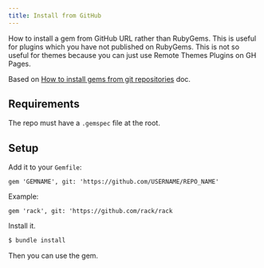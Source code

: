 ```yaml
---
title: Install from GitHub
---
```


How to install a gem from GitHub URL rather than RubyGems. This is useful for plugins which you have not published on RubyGems. This is not so useful for themes because you can just use Remote Themes Plugins on GH Pages.

Based on [How to install gems from git repositories](https://bundler.io/guides/git.html) doc.


## Requirements

The repo must have a `.gemspec` file at the root.


## Setup

Add it to your `Gemfile`:

```Gemfile
gem 'GEMNAME', git: 'https://github.com/USERNAME/REPO_NAME'
```

Example:

```Gemfile
gem 'rack', git: 'https://github.com/rack/rack
```

Install it.

```sh
$ bundle install
```

Then you can use the gem.
